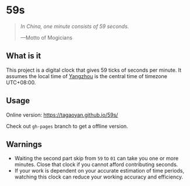# 59s

> *In China, one minute consists of 59 seconds.*
>
> —Motto of Mogicians

## What is it

This project is a digital clock that gives 59 ticks of seconds per minute. It assumes the local time of [Yangzhou](https://en.wikipedia.org/wiki/Yangzhou) is the central time of timezone UTC+08:00.

## Usage

Online version: <https://tagaoyan.github.io/59s/>

Check out `gh-pages` branch to get a offline version.

## Warnings

- Waiting the second part skip from `59` to `01` can take you one or more minutes. Close that clock if you cannot afford contributing seconds.
- If your work is dependent on your accurate estimation of time periods, watching this clock can reduce your working accuracy and efficiency.
